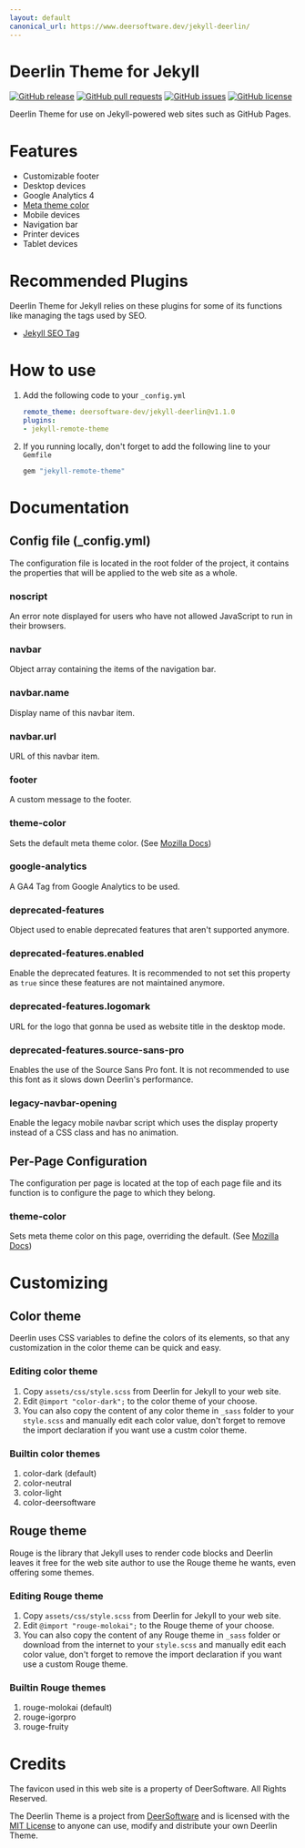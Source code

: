 ```yaml
---
layout: default
canonical_url: https://www.deersoftware.dev/jekyll-deerlin/
---
```

# Deerlin Theme for Jekyll

[![GitHub release](https://img.shields.io/github/v/release/deersoftware-dev/jekyll-deerlin)](https://github.com/deersoftware-dev/jekyll-deerlin/releases)
[![GitHub pull requests](https://img.shields.io/github/issues-pr/deersoftware-dev/jekyll-deerlin)](https://github.com/deersoftware-dev/jekyll-deerlin/pulls)
[![GitHub issues](https://img.shields.io/github/issues/deersoftware-dev/jekyll-deerlin)](https://github.com/deersoftware-dev/jekyll-deerlin/issues)
[![GitHub license](https://img.shields.io/github/license/deersoftware-dev/jekyll-deerlin)](https://github.com/deersoftware-dev/jekyll-deerlin/blob/dev/LICENSE.txt)

Deerlin Theme for use on Jekyll-powered web sites such as GitHub Pages.

# Features

- Customizable footer
- Desktop devices
- Google Analytics 4
- [Meta theme color](https://developer.mozilla.org/en-US/docs/Web/HTML/Element/meta/name/theme-color)
- Mobile devices
- Navigation bar
- Printer devices
- Tablet devices

# Recommended Plugins

Deerlin Theme for Jekyll relies on these plugins for some of its functions like managing the tags used by SEO.

- [Jekyll SEO Tag](https://github.com/jekyll/jekyll-seo-tag)

# How to use

1. Add the following code to your ``_config.yml``

    ```yml
    remote_theme: deersoftware-dev/jekyll-deerlin@v1.1.0
    plugins:
    - jekyll-remote-theme 
    ```

2. If you running locally, don't forget to add the following line to your ``Gemfile``

    ```ruby
    gem "jekyll-remote-theme"
    ```

# Documentation

## Config file (_config.yml)

The configuration file is located in the root folder of the project, it contains the properties that will be applied to the web site as a whole.

### noscript
An error note displayed for users who have not allowed JavaScript to run in their browsers.

### navbar
Object array containing the items of the navigation bar.

### navbar.name
Display name of this navbar item.

### navbar.url
URL of this navbar item.

### footer
A custom message to the footer.

### theme-color
Sets the default meta theme color. (See [Mozilla Docs](https://developer.mozilla.org/en-US/docs/Web/HTML/Element/meta/name/theme-color))

### google-analytics
A GA4 Tag from Google Analytics to be used.

### deprecated-features
Object used to enable deprecated features that aren't supported anymore.

### deprecated-features.enabled
Enable the deprecated features. It is recommended to not set this property as ``true`` since these features are not maintained anymore.

### deprecated-features.logomark
URL for the logo that gonna be used as website title in the desktop mode.

### deprecated-features.source-sans-pro
Enables the use of the Source Sans Pro font. It is not recommended to use this font as it slows down Deerlin's performance.

### legacy-navbar-opening
Enable the legacy mobile navbar script which uses the display property instead of a CSS class and has no animation.

## Per-Page Configuration

The configuration per page is located at the top of each page file and its function is to configure the page to which they belong.

### theme-color
Sets meta theme color on this page, overriding the default. (See [Mozilla Docs](https://developer.mozilla.org/en-US/docs/Web/HTML/Element/meta/name/theme-color))

# Customizing

## Color theme

Deerlin uses CSS variables to define the colors of its elements, so that any customization in the color theme can be quick and easy.

### Editing color theme

1. Copy `assets/css/style.scss` from Deerlin for Jekyll to your web site.
2. Edit `@import "color-dark";` to the color theme of your choose.
3. You can also copy the content of any color theme in `_sass` folder to your `style.scss` and manually edit each color value, don't forget to remove the import declaration if you want use a custm color theme.

### Builtin color themes

1. color-dark (default)
2. color-neutral
3. color-light
4. color-deersoftware

## Rouge theme

Rouge is the library that Jekyll uses to render code blocks and Deerlin leaves it free for the web site author to use the Rouge theme he wants, even offering some themes.

### Editing Rouge theme

1. Copy `assets/css/style.scss` from Deerlin for Jekyll to your web site.
2. Edit `@import "rouge-molokai";` to the Rouge theme of your choose.
3. You can also copy the content of any Rouge theme in `_sass` folder or download from the internet to your `style.scss` and manually edit each color value, don't forget to remove the import declaration if you want use a custom Rouge theme.

### Builtin Rouge themes

1. rouge-molokai (default)
2. rouge-igorpro
3. rouge-fruity

# Credits

The favicon used in this web site is a property of DeerSoftware. All Rights Reserved.

The Deerlin Theme is a project from [DeerSoftware](https://github.com/deersoftware-dev) and is licensed with the [MIT License](https://github.com/deersoftware-dev/jekyll-deerlin/blob/dev/LICENSE.txt) to anyone can use, modify and distribute your own Deerlin Theme.
